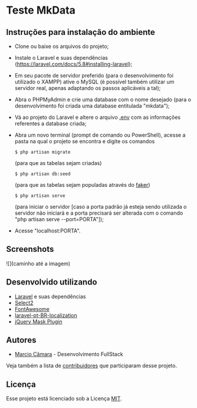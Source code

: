 # Teste MkData

## Instruções para instalação do ambiente

- Clone ou baixe os arquivos do projeto;
- Instale o Laravel e suas dependências (https://laravel.com/docs/5.8#installing-laravel);
- Em seu pacote de servidor preferido (para o desenvolvimento foi utilizado o XAMPP) ative o MySQL (é possível também utilizar um servidor real, apenas adaptando os passos aplicáveis a tal);
- Abra o PHPMyAdmin e crie uma database com o nome desejado (para o desenvolvimento foi criada uma database entitulada "mkdata");
- Vá ao projeto do Laravel e altere o arquivo [.env](https://github.com/laravel/laravel/blob/master/.env.example) com as informações referentes a database criada;
- Abra um novo terminal (prompt de comando ou PowerShell), acesse a pasta na qual o projeto se encontra e digite os comandos
  ```shell
  $ php artisan migrate
  ```
  (para que as tabelas sejam criadas)
  
  ```shell
  $ php artisan db:seed
  ```
  (para que as tabelas sejam populadas através do [faker](https://github.com/fzaninotto/Faker))
  
  ```shell
  $ php artisan serve
  ```
  (para iniciar o servidor \[caso a porta padrão já esteja sendo utilizada o servidor não iniciará e a porta precisará ser alterada com o comando "php artisan serve --port=PORTA"\]);
- Acesse "localhost:PORTA".

## Screenshots

![](caminho até a imagem)

## Desenvolvido utilizando

- [Laravel](https://laravel.com/) e suas dependências
- [Select2](https://select2.org/)
- [FontAwesome](https://fontawesome.com/)
- [laravel-pt-BR-localization](https://github.com/lucascudo/laravel-pt-BR-localization)
- [jQuery Mask Plugin](https://igorescobar.github.io/jQuery-Mask-Plugin/)

## Autores

- [Marcio Câmara](https://marciocamara.github.io) - Desenvolvimento FullStack

Veja também a lista de [contribuidores](https://github.com/MarcioCamara/calculadora-imc/graphs/contributors) que participaram desse projeto.

## Licença

Esse projeto está licenciado sob a Licença [MIT](https://github.com/MarcioCamara/calculadora-imc/blob/master/LICENSE).

